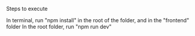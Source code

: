 Steps to execute

In terminal, run "npm install" in the root of the folder, and in the "frontend" folder
In the root folder, run "npm run dev"